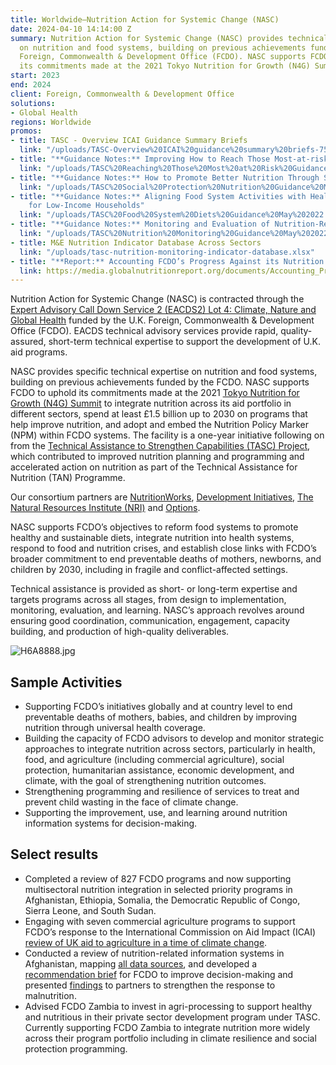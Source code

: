 ```yaml
---
title: Worldwide—Nutrition Action for Systemic Change (NASC)
date: 2024-04-10 14:14:00 Z
summary: Nutrition Action for Systemic Change (NASC) provides technical expertise
  on nutrition and food systems, building on previous achievements funded by the U.K.
  Foreign, Commonwealth & Development Office (FCDO). NASC supports FCDO to uphold
  its commitments made at the 2021 Tokyo Nutrition for Growth (N4G) Summit.
start: 2023
end: 2024
client: Foreign, Commonwealth & Development Office
solutions:
- Global Health
regions: Worldwide
promos:
- title: TASC - Overview ICAI Guidance Summary Briefs
  link: "/uploads/TASC-Overview%20ICAI%20guidance%20summary%20briefs-75c833.pdf"
- title: "**Guidance Notes:** Improving How to Reach Those Most-at-risk of Malnutrition"
  link: "/uploads/TASC%20Reaching%20Those%20Most%20at%20Risk%20Guidance%20May%202022.pdf"
- title: "**Guidance Notes:** How to Promote Better Nutrition Through Social Assistance"
  link: "/uploads/TASC%20Social%20Protection%20Nutrition%20Guidance%20May%202022.pdf"
- title: "**Guidance Notes:** Aligning Food System Activities with Healthier Diets
    for Low-Income Households"
  link: "/uploads/TASC%20Food%20System%20Diets%20Guidance%20May%202022.pdf"
- title: "**Guidance Notes:** Monitoring and Evaluation of Nutrition-Relevant Programmes"
  link: "/uploads/TASC%20Nutrition%20Monitoring%20Guidance%20May%202022.pdf"
- title: M&E Nutrition Indicator Database Across Sectors
  link: "/uploads/tasc-nutrition-monitoring-indicator-database.xlsx"
- title: "**Report:** Accounting FCDO’s Progress Against its Nutrition Pledges"
  link: https://media.globalnutritionreport.org/documents/Accounting_Progress_Against_FCDOs_Nutrition_Pledges_Final.pdf
---
```


Nutrition Action for Systemic Change (NASC) is contracted through the [Expert Advisory Call Down Service 2 (EACDS2) Lot 4: Climate, Nature and Global Health](https://www.dai.com/our-work/projects/worldwide-expert-advisory-call-down-services-2-eacds2-lot-4-climate-change-nature-and-global-health) funded by the U.K. Foreign, Commonwealth & Development Office (FCDO). EACDS technical advisory services provide rapid, quality-assured, short-term technical expertise to support the development of U.K. aid programs. 

NASC provides specific technical expertise on nutrition and food systems, building on previous achievements funded by the FCDO. NASC supports FCDO to uphold its commitments made at the 2021 [Tokyo Nutrition for Growth (N4G) Summit](https://nutritionforgrowth.org/) to integrate nutrition across its aid portfolio in different sectors, spend at least £1.5 billion up to 2030 on programs that help improve nutrition, and adopt and embed the Nutrition Policy Marker (NPM) within FCDO systems. The facility is a one-year initiative following on from the [Technical Assistance to Strengthen Capabilities (TASC) Project](https://www.dai.com/our-work/projects/worldwide-technical-assistance-to-strengthen-capabilities?ref=pubs.ghost.io), which contributed to improved nutrition planning and programming and accelerated action on nutrition as part of the Technical Assistance for Nutrition (TAN) Programme. 

Our consortium partners are  [NutritionWorks](https://www.nutritionworks.org.uk/),  [Development Initiatives](https://www.devinit.org/),  [The Natural Resources Institute (NRI)](https://www.nri.org/) and [Options](https://options.co.uk/). 

NASC supports FCDO’s objectives to reform food systems to promote healthy and sustainable diets, integrate nutrition into health systems, respond to food and nutrition crises, and establish close links with FCDO’s broader commitment to end preventable deaths of mothers, newborns, and children by 2030, including in fragile and conflict-affected settings. 
 
Technical assistance is provided as short- or long-term expertise and targets programs across all stages, from design to implementation, monitoring, evaluation, and learning. NASC’s approach revolves around ensuring good coordination, communication, engagement, capacity building, and production of high-quality deliverables. 

![H6A8888.jpg](/uploads/H6A8888.jpg)

## Sample Activities

* Supporting FCDO’s initiatives globally and at country level to end preventable deaths of mothers, babies, and children by improving nutrition through universal health coverage.
* Building the capacity of FCDO advisors to develop and monitor strategic approaches to integrate nutrition across sectors, particularly in health, food, and agriculture (including commercial agriculture), social protection, humanitarian assistance, economic development, and climate, with the goal of strengthening nutrition outcomes.
* Strengthening programming and resilience of services to treat and prevent child wasting in the face of climate change.
* Supporting the improvement, use, and learning around nutrition information systems for decision-making.

## Select results

* Completed a review of 827 FCDO programs and now supporting multisectoral nutrition integration in selected priority programs in Afghanistan, Ethiopia, Somalia, the Democratic Republic of Congo, Sierra Leone, and South Sudan.
* Engaging with seven commercial agriculture programs to support FCDO’s response to the International Commission on Aid Impact (ICAI) [review of UK aid to agriculture in a time of climate change](https://icai.independent.gov.uk/review/uk-aid-to-agriculture-in-a-time-of-climate-change/).
* Conducted a review of nutrition-related information systems in Afghanistan, mapping [all data sources](/uploads/Afghanistan%20Matrix_NIS_23.05.24.xlsx), and developed a [recommendation brief](/uploads/Afghanistan%20NIS%20Brief_23.05.24.pdf) for FCDO to improve decision-making and presented [findings](/uploads/Afghanistan%20NIS%20summary%20of%20findings%20&%20rec_28.05.24%20.pdf) to partners to strengthen the response to malnutrition.
* Advised FCDO Zambia to invest in agri-processing to support healthy and nutritious in their private sector development program under TASC. Currently supporting FCDO Zambia to integrate nutrition more widely across their program portfolio including in climate resilience and social protection programming.
